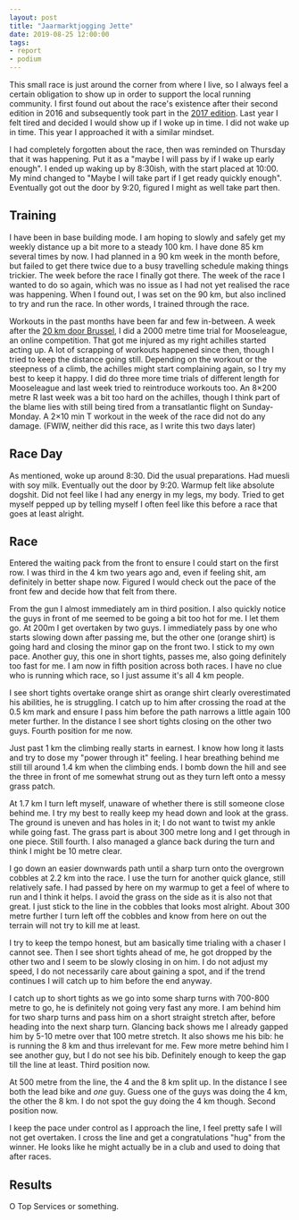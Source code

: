 ```yaml
---
layout: post
title: "Jaarmarktjogging Jette"
date: 2019-08-25 12:00:00
tags:
- report
- podium
---
```


This small race is just around the corner from where I live, so I always feel a
certain obligation to show up in order to support the local running community.
I first found out about the race's existence after their second edition in 2016
and subsequently took part in the [2017 edition][2017edition]. Last year I felt
tired and decided I would show up if I woke up in time. I did not wake up in
time. This year I approached it with a similar mindset.

I had completely forgotten about the race, then was reminded on Thursday that
it was happening. Put it as a "maybe I will pass by if I wake up early enough".
I ended up waking up by 8:30ish, with the start placed at 10:00. My mind
changed to "Maybe I will take part if I get ready quickly enough". Eventually
got out the door by 9:20, figured I might as well take part then.

## Training

I have been in base building mode. I am hoping to slowly and safely get my
weekly distance up a bit more to a steady 100 km. I have done 85 km several
times by now. I had planned in a 90 km week in the month before, but failed to
get there twice due to a busy travelling schedule making things trickier. The
week before the race I finally got there. The week of the race I wanted to do
so again, which was no issue as I had not yet realised the race was happening.
When I found out, I was set on the 90 km, but also inclined to try and run the
race. In other words, I trained through the race.

Workouts in the past months have been far and few in-between. A week after the
[20 km door Brussel][20kbxl], I did a 2000 metre time trial for Mooseleague, an
online competition. That got me injured as my right achilles started acting up.
A lot of scrapping of workouts happened since then, though I tried to keep the
distance going still. Depending on the workout or the steepness of a climb, the
achilles might start complaining again, so I try my best to keep it happy. I
did do three more time trials of different length for Mooseleague and last week
tried to reintroduce workouts too. An 8×200 metre R last week was a bit too
hard on the achilles, though I think part of the blame lies with still being
tired from a transatlantic flight on Sunday-Monday. A 2×10 min T workout in the
week of the race did not do any damage. (FWIW, neither did this race, as I
write this two days later)

## Race Day

As mentioned, woke up around 8:30. Did the usual preparations. Had muesli with
soy milk. Eventually out the door by 9:20. Warmup felt like absolute dogshit.
Did not feel like I had any energy in my legs, my body. Tried to get myself
pepped up by telling myself I often feel like this before a race that goes at
least alright.

## Race

Entered the waiting pack from the front to ensure I could start on the first
row. I was third in the 4 km two years ago and, even if feeling shit, am
definitely in better shape now. Figured I would check out the pace of the front
few and decide how that felt from there.

From the gun I almost immediately am in third position. I also quickly notice
the guys in front of me seemed to be going a bit too hot for me. I let them go.
At 200m I get overtaken by two guys.  I immediately pass by one who starts
slowing down after passing me, but the other one (orange shirt) is going hard
and closing the minor gap on the front two. I stick to my own pace. Another
guy, this one in short tights, passes me, also going definitely too fast for
me. I am now in fifth position across both races. I have no clue who is running
which race, so I just assume it's all 4 km people.

I see short tights overtake orange shirt as orange shirt clearly overestimated
his abilities, he is struggling.  I catch up to him after crossing the road at
the 0.5 km mark and ensure I pass him before the path narrows a little again
100 meter further. In the distance I see short tights closing on the other two
guys. Fourth position for me now.

Just past 1 km the climbing really starts in earnest. I know how long it lasts
and try to dose my "power through it" feeling. I hear breathing behind me still
till around 1.4 km when the climbing ends. I bomb down the hill and see the
three in front of me somewhat strung out as they turn left onto a messy grass
patch.

At 1.7 km I turn left myself, unaware of whether there is still someone close
behind me. I try my best to really keep my head down and look at the grass. The
ground is uneven and has holes in it; I do not want to twist my ankle while
going fast. The grass part is about 300 metre long and I get through in one
piece. Still fourth. I also managed a glance back during the turn and think I
might be 10 metre clear.

I go down an easier downwards path until a sharp turn onto the overgrown
cobbles at 2.2 km into the race. I use the turn for another quick glance, still
relatively safe. I had passed by here on my warmup to get a feel of where to
run and I think it helps. I avoid the grass on the side as it is also not that
great. I just stick to the line in the cobbles that looks most alright. About
300 metre further I turn left off the cobbles and know from here on out the
terrain will not try to kill me at least.

I try to keep the tempo honest, but am basically time trialing with a chaser I
cannot see. Then I see short tights ahead of me, he got dropped by the other
two and I seem to be slowly closing in on him. I do not adjust my speed, I do
not necessarily care about gaining a spot, and if the trend continues I will
catch up to him before the end anyway.

I catch up to short tights as we go into some sharp turns with 700-800 metre to
go, he is definitely not going very fast any more.  I am behind him for two
sharp turns and pass him on a short straight stretch after, before heading into
the next sharp turn. Glancing back shows me I already gapped him by 5-10 metre
over that 100 metre stretch. It also shows me his bib: he is running the 8 km
and thus irrelevant for me. Few more metre behind him I see another guy, but I
do not see his bib. Definitely enough to keep the gap till the line at least.
Third position now.

At 500 metre from the line, the 4 and the 8 km split up. In the distance I see
both the lead bike and _one_ guy. Guess one of the guys was doing the 4 km, the
other the 8 km. I do not spot the guy doing the 4 km though. Second position
now.

I keep the pace under control as I approach the line, I feel pretty safe I will
not get overtaken. I cross the line and get a congratulations "hug" from the
winner. He looks like he might actually be in a club and used to doing that
after races.


## Results

O Top Services or something.

[2017edition]: stuff
[20kbxl]: stufftoo
